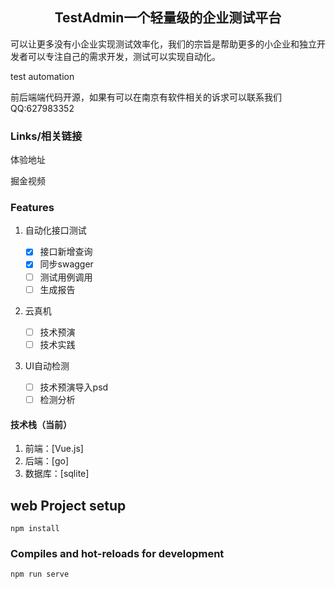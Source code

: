 <h2 align="center">
TestAdmin一个轻量级的企业测试平台
</h2>
<p>
可以让更多没有小企业实现测试效率化，我们的宗旨是帮助更多的小企业和独立开发者可以专注自己的需求开发，测试可以实现自动化。
</p>
<p>
test automation
</p>
<p>
前后端端代码开源，如果有可以在南京有软件相关的诉求可以联系我们QQ:627983352
</p>

### Links/相关链接

体验地址 

掘金视频 

### Features

1. 自动化接口测试

   - [x] 接口新增查询
   - [x] 同步swagger
   - [ ] 测试用例调用
   - [ ] 生成报告

2. 云真机

   - [ ] 技术预演
   - [ ] 技术实践

3. UI自动检测

   - [ ] 技术预演导入psd
   - [ ] 检测分析

#### 技术栈（当前）

1. 前端：[Vue.js]
2. 后端：[go]
3. 数据库：[sqlite]

## web Project setup

```
npm install
```
### Compiles and hot-reloads for development

```
npm run serve
```
